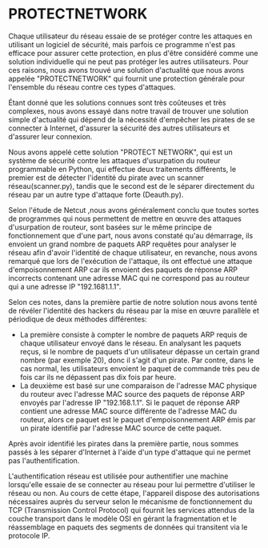 # PROTECTNETWORK

Chaque utilisateur du réseau essaie de se protéger contre les attaques en utilisant un logiciel de sécurité, mais parfois ce programme n'est pas efficace pour assurer cette protection, en plus d'être considéré comme une solution individuelle qui ne peut pas protéger les autres utilisateurs. Pour ces raisons, nous avons trouvé une solution d'actualité que nous avons appelée "PROTECTNETWORK" qui fournit une protection générale pour l'ensemble du réseau contre ces types d'attaques.

Étant donné que les solutions connues sont très coûteuses et très complexes, nous avons essayé dans notre travail de trouver une solution simple d'actualité qui dépend de la nécessité d'empêcher les pirates de se connecter à Internet, d'assurer la sécurité des autres utilisateurs et d'assurer leur connexion.

Nous avons appelé cette solution "PROTECT NETWORK", qui est un système de sécurité contre les attaques d'usurpation du routeur programmable en Python, qui effectue deux traitements différents, le premier est de détecter l'identité du pirate avec un scanner réseau(scanner.py), tandis que le second est de le séparer directement du réseau par un autre type d'attaque forte (Deauth.py).

Selon l'étude de Netcut ,nous avons généralement conclu que toutes sortes de programmes qui nous permettent de mettre en œuvre des attaques d'usurpation de routeur, sont basées sur le même principe de fonctionnement que d'une part, nous avons constaté qu'au démarrage, ils envoient un grand nombre de paquets ARP requêtes pour analyser le réseau afin d'avoir l'identité de chaque utilisateur, en revanche, nous avons remarqué que lors de l'exécution de l'attaque, ils ont effectué une attaque d'empoisonnement ARP car ils envoient des paquets de réponse ARP incorrects contenant une adresse MAC qui ne correspond pas au routeur qui a une adresse IP "192.1681.1.1". 

Selon ces notes, dans la première partie de notre solution nous avons tenté de révéler l'identité des hackers du réseau par la mise en œuvre parallèle et périodique de deux méthodes différentes: 
   - La première consiste à compter le nombre de paquets ARP requis de chaque utilisateur envoyé dans le réseau. En analysant les paquets reçus, si le nombre de paquets d'un utilisateur dépasse un certain grand nombre (par exemple 20), donc il s'agit d'un pirate. Par contre, dans le cas normal, les utilisateurs envoient le paquet de commande très peu de fois car ils ne dépassent pas dix fois par heure. 
   - La deuxième est basé sur une comparaison de l'adresse MAC physique du routeur avec l'adresse MAC source des paquets de réponse ARP envoyés par l'adresse IP "192.168.1.1". Si le paquet de réponse ARP contient une adresse MAC source différente de l'adresse MAC du routeur, alors ce paquet est le paquet d'empoisonnement ARP émis par un pirate identifié par l'adresse MAC source de cette paquet. 
   
Après avoir identifié les pirates dans la première partie, nous sommes passés à les séparer d'Internet à l'aide d'un type d'attaque qui ne permet pas l'authentification. 

L'authentification réseau est utilisée pour authentifier une machine lorsqu'elle essaie de se connecter au réseau pour lui permettre d'utiliser le réseau ou non. Au cours de cette étape, l'appareil dispose des autorisations nécessaires auprès du serveur selon le mécanisme de fonctionnement du TCP (Transmission Control Protocol) qui fournit les services attendus de la couche transport dans le modèle OSI en gérant la fragmentation et le réassemblage en paquets des segments de données qui transitent via le protocole IP.
